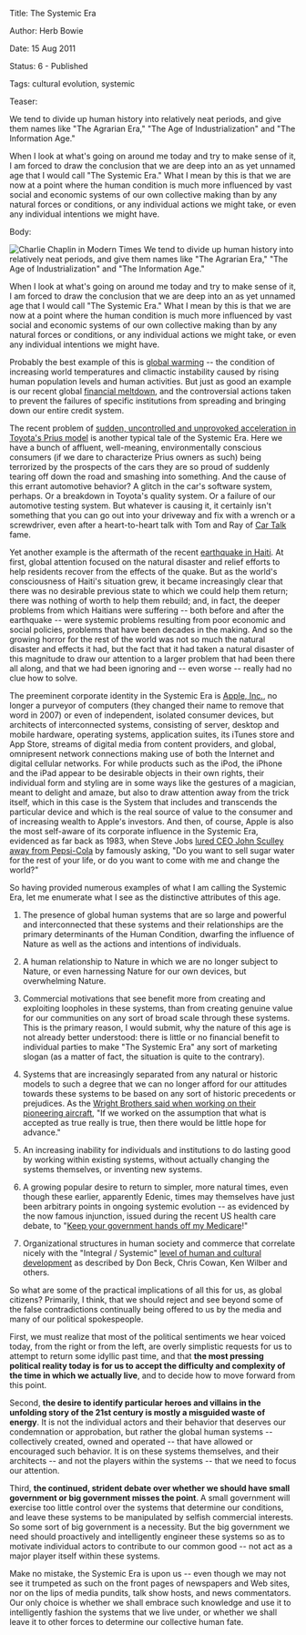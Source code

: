 Title:  The Systemic Era

Author: Herb Bowie

Date:   15 Aug 2011

Status: 6 - Published

Tags:   cultural evolution, systemic

Teaser: 
 
We tend to divide up human history into relatively neat periods, and give them names like "The Agrarian Era," "The Age of Industrialization" and "The Information Age."

When I look at what's going on around me today and try to make sense of it, I am forced to draw the conclusion that we are deep into an as yet unnamed age that I would call "The Systemic Era." What I mean by this is that we are now at a point where the human condition is much more influenced by vast social and economic systems of our own collective making than by any natural forces or conditions, or any individual actions we might take, or even any individual intentions we might have.


Body:   
 
<img src="../../images/charlie-chaplin-in-modern-times.jpg" alt="Charlie Chaplin in Modern Times" title="Charlie Chaplin in Modern Times" class="pic-right"> We tend to divide up human history into relatively neat periods, and give them names like "The Agrarian Era," "The Age of Industrialization" and "The Information Age."

When I look at what's going on around me today and try to make sense of it, I am forced to draw the conclusion that we are deep into an as yet unnamed age that I would call "The Systemic Era." What I mean by this is that we are now at a point where the human condition is much more influenced by vast social and economic systems of our own collective making than by any natural forces or conditions, or any individual actions we might take, or even any individual intentions we might have.

Probably the best example of this is [global warming][] -- the condition of increasing world temperatures  and climactic instability caused by rising human population levels and human activities. But just as good an example is our recent global [financial meltdown][], and the controversial actions taken to prevent the failures of specific institutions from spreading and bringing down our entire credit system.

The recent problem of [sudden, uncontrolled and unprovoked acceleration in Toyota's Prius model][prius] is another typical tale of the Systemic Era. Here we have a bunch of affluent, well-meaning, environmentally conscious consumers (if we  dare to characterize Prius owners as such) being terrorized by the prospects of the cars they are so proud of suddenly tearing off down the road and smashing into something. And the cause of this errant automotive behavior? A glitch in the car's software system, perhaps. Or a breakdown in Toyota's quality system. Or a failure of our automotive testing system. But whatever is causing it, it certainly isn't something that you can go out into your driveway and fix with a wrench or a screwdriver, even after a heart-to-heart talk with Tom and Ray of [Car Talk][] fame.

Yet another example is the aftermath of the recent [earthquake in Haiti][haiti]. At first, global attention focused on the natural disaster and relief efforts to help residents recover from the effects of the quake. But as the world's consciousness of Haiti's situation grew, it became increasingly clear that there was no desirable previous state to which we could help them return; there was nothing of worth to help them rebuild; and, in fact, the deeper problems from which Haitians were suffering -- both before and after the earthquake -- were systemic problems resulting from poor economic and social policies, problems that have been decades in the making. And so the growing horror for the rest of the world was not so much the natural disaster and effects it had, but the fact that it had taken a natural disaster of this magnitude to draw our attention to a larger problem that had been there all along, and that we had been ignoring and -- even worse -- really had no clue how to solve.

The preeminent corporate identity in the Systemic Era is [Apple, Inc.][apple], no longer a purveyor of computers (they changed their name to remove that word in 2007) or even of independent, isolated consumer devices, but architects of interconnected systems, consisting of server, desktop and mobile hardware, operating systems, application suites, its iTunes store and App Store, streams of digital media from content providers, and global, omnipresent network connections making use of both the Internet and digital cellular networks. For while products such as the iPod, the iPhone and the iPad appear to be desirable objects in their own rights, their individual form and styling are in some ways like the gestures of a magician, meant to delight and amaze, but also to draw attention away from the trick itself, which in this case is the System that includes and transcends the particular device and which is the real source of value to the consumer and of increasing wealth to Apple's investors. And then, of course, Apple is also the most self-aware of its corporate influence in the Systemic Era, evidenced as far back as 1983, when Steve Jobs [lured CEO John Sculley away from Pepsi-Cola][pepsi] by famously asking, "Do you want to sell sugar water for the rest of your life, or do you want to come with me and change the world?"

So having provided numerous examples of what I am calling the Systemic Era, let me enumerate what I see as the distinctive attributes of this age.

1. The presence of global human systems that are so large and powerful and interconnected that these systems and their relationships are the primary determinants of the Human Condition, dwarfing the influence of Nature as well as the actions and intentions of individuals.

2. A human relationship to Nature in which we are no longer subject to Nature, or even harnessing Nature for our own devices, but overwhelming Nature.

3. Commercial motivations that see benefit more from creating and exploiting loopholes in these systems, than from creating genuine value for our communities on any sort of broad scale through these systems. This is the primary reason, I would submit, why the nature of this age is not already better understood: there is little or no financial benefit to individual parties to make "The Systemic Era" any sort of marketing slogan (as a matter of fact, the situation is quite to the contrary).

4. Systems that are increasingly separated from any natural or historic models to such a degree that we can no longer afford for our attitudes towards these systems to be based on any sort of historic precedents or prejudices. As the [Wright Brothers said when working on their pioneering aircraft][wrightbros], "If we worked on the assumption that what is accepted as true really is true, then there would be little hope for advance."

5. An increasing inability for individuals and institutions to do lasting good by working within existing systems, without actually changing the systems themselves, or inventing new systems.

6. A growing popular desire to return to simpler, more natural times, even though these earlier, apparently Edenic, times may themselves have just been arbitrary points in ongoing systemic evolution -- as evidenced by the now famous injunction, issued during the recent US health care debate, to "[Keep your government hands off my Medicare][medicare]!"

7. Organizational structures in human society and commerce that correlate nicely with the "Integral / Systemic" [level of human and cultural development][levels] as described by Don Beck, Chris Cowan, Ken Wilber and others.

So what are some of the practical implications of all this for us, as global citizens? Primarily, I think, that we should reject and see beyond some of the false contradictions continually being offered to us by the media and many of our political spokespeople.

First, we must realize that most of the political sentiments we hear voiced today, from the right or from the left, are overly simplistic requests for us to attempt to return some idyllic past time, and that **the most pressing political reality today is for us to accept the difficulty and complexity of the time in which we actually live**, and to decide how to move forward from this point.

Second, **the desire to identify particular heroes and villains in the unfolding story of the 21st century is mostly a misguided waste of energy**. It is not the individual actors and their behavior that deserves our condemnation or approbation, but rather the global human systems -- collectively created, owned and operated -- that have allowed or encouraged such behavior. It is on these systems themselves, and their architects -- and not the players within the systems -- that we need to focus our attention.

Third, **the continued, strident debate over whether we should have small government or big government misses the point**. A small government will exercise too little control over the systems that determine our conditions, and leave these systems to be manipulated by selfish commercial interests. So some sort of big government is a necessity. But the big government we need should proactively and intelligently engineer these systems so as to motivate individual actors to contribute to our common good -- not act as a major player itself within these systems.

Make no mistake, the Systemic Era is upon us -- even though we may not see it trumpeted as such on the front pages of newspapers and Web sites, nor on the lips of media pundits, talk show hosts, and news commentators. Our only choice is whether we shall embrace such knowledge and use it to intelligently fashion the systems that we live under, or whether we shall leave it to other forces to determine our collective human fate.


[global warming]: http://en.wikipedia.org/wiki/Global_warming
[financial meltdown]: http://en.wikipedia.org/wiki/Financial_crisis_of_2007–2010
[prius]: https://en.wikipedia.org/wiki/2009%E2%80%9311_Toyota_vehicle_recalls
[car talk]: http://www.cartalk.com/
[haiti]: http://www.unicef.org/infobycountry/haiti_52571.html
[apple]: http://www.apple.com/
[pepsi]: http://en.wikipedia.org/wiki/Steve_Jobs#Beginnings_of_Apple_Computer
[wrightbros]: http://www.success.com/mobile/article/profiles-in-greatness-wilbur-and-orville-wright
[medicare]: http://www.huffingtonpost.com/bob-cesca/get-your-goddamn-governme_b_252326.html
[levels]: developmental-levels.html


